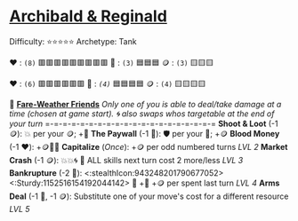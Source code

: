 # [**__Archibald & Reginald__**](<https://youtu.be/WsWkLVi2Xf8>)
Difficulty: ⭐⭐⭐⭐⭐
Archetype: Tank

:heart: : `(8)`    :red_square::red_square::red_square::red_square::red_square::red_square::red_square::red_square::red_square:
:large_blue_diamond: : `(3)`    :blue_square::blue_square::blue_square:
:coin: : `(3)`    :yellow_square::yellow_square::yellow_square:

:heart: : `(6)`    :red_square::red_square::red_square::red_square::red_square::red_square:
:large_blue_diamond: : *`(4)`*    :blue_square::blue_square::blue_square::blue_square:
:coin: : `(4)`    :yellow_square::yellow_square::yellow_square::yellow_square:

:money_with_wings:  [**Fare-Weather Friends**](https://media.discordapp.net/attachments/1056365502101979146/1168051982943146084/Archibald_And_Reginald.jpg?ex=65505c2e&is=653de72e&hm=1b0bdcd6f39f0f216d8a93f47fb1d9a994b5865bdcb56ee0acb52bbb4141c250&=)
*Only one of you is able to deal/take damage at a time (chosen at game start). :cyclone: also swaps whos targetable at the end of your turn*
=-=-=-=-=-=-=-=-=-=-=-=-=-=-=-=-=-=-=-=
**Shoot & Loot** (-1 :coin:): :boom: per your :coin:; +:large_blue_diamond:
**The Paywall**  (-1 :large_blue_diamond:): :shield: per your :large_blue_diamond:; +:coin:
**Blood Money** (-1 :heart:): +:coin::large_blue_diamond::cyclone:
**Capitalize** (*Once*): +:coin: per odd numbered turns *LVL 2*
**Market Crash** (-1 :coin:): :boom::boom:🌀 :twisted_rightwards_arrows: ALL skills next turn cost 2 more/less *LVL 3*
**Bankrupture**  (-2 🔷): <:stealthIcon:943248201790677052><:Sturdy:1152516154192044142> 🔀 +🔷 +:coin: per spent last turn *LVL 4*
**Arms Deal**      (-1 🔷, -1 :coin:): Substitute one of your move's cost for a different resource *LVL 5*
